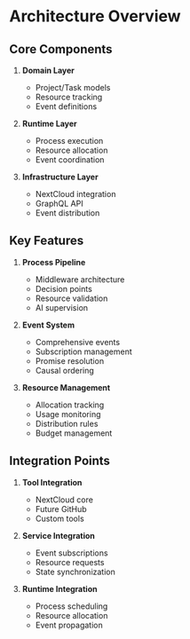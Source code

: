 # Architecture Overview

## Core Components

1. **Domain Layer**
   - Project/Task models
   - Resource tracking
   - Event definitions

2. **Runtime Layer**
   - Process execution
   - Resource allocation
   - Event coordination

3. **Infrastructure Layer**
   - NextCloud integration
   - GraphQL API
   - Event distribution

## Key Features

1. **Process Pipeline**
   - Middleware architecture
   - Decision points
   - Resource validation
   - AI supervision

2. **Event System**
   - Comprehensive events
   - Subscription management
   - Promise resolution
   - Causal ordering

3. **Resource Management**
   - Allocation tracking
   - Usage monitoring
   - Distribution rules
   - Budget management

## Integration Points

1. **Tool Integration**
   - NextCloud core
   - Future GitHub
   - Custom tools

2. **Service Integration**
   - Event subscriptions
   - Resource requests
   - State synchronization

3. **Runtime Integration**
   - Process scheduling
   - Resource allocation
   - Event propagation
